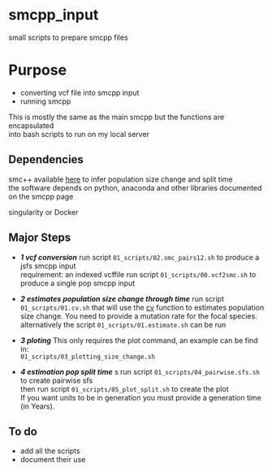 # smcpp_input  
small scripts to prepare smcpp files  


# Purpose 

 * converting vcf file into smcpp input 
 * running smcpp

This is mostly the same as the main smcpp but the functions are encapsulated   
into bash scripts to run on my local server    

## Dependencies  

smc++ available [here](https://github.com/popgenmethods/smcpp) to infer population size change and split time  
the software depends on python, anaconda and other libraries documented on the smcpp page  

singularity or Docker

## Major Steps 

   * **_1 vcf conversion_**
		run script `01_scripts/02.smc_pairs12.sh` to produce a jsfs smcpp input  
		requirement: an indexed vcffile
		run script `01_scripts/00.vcf2smc.sh` to produce a single pop smcpp input
		
   * **_2 estimates population size change through time_**
		run script `01_scripts/01.cv.sh` that will use the [cv](https://github.com/popgenmethods/smcpp) function to estimates population size change.
		You need to provide a mutation rate for the focal species.
	        alternatively the script `01_scripts/01.estimate.sh` can be run 	
   * **_3 ploting_**
		This only requires the plot command, an example can be find in:  
		`01_scripts/03_plotting_size_change.sh`  
		
   * **_4 estimation pop split time_**  s
		run script `01_scripts/04_pairwise.sfs.sh` to create pairwise sfs  
		then run script `01_scripts/05_plot_split.sh` to create the plot  
		If you want units to be in generation you must provide a generation time (in Years).		
  

## To do 

* add all the scripts 
* document their use


